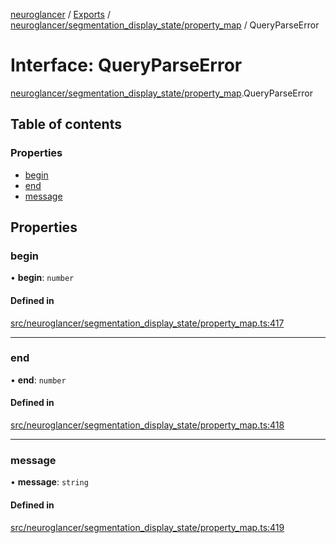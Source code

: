 [neuroglancer](../README.md) / [Exports](../modules.md) / [neuroglancer/segmentation\_display\_state/property\_map](../modules/neuroglancer_segmentation_display_state_property_map.md) / QueryParseError

# Interface: QueryParseError

[neuroglancer/segmentation_display_state/property_map](../modules/neuroglancer_segmentation_display_state_property_map.md).QueryParseError

## Table of contents

### Properties

- [begin](neuroglancer_segmentation_display_state_property_map.QueryParseError.md#begin)
- [end](neuroglancer_segmentation_display_state_property_map.QueryParseError.md#end)
- [message](neuroglancer_segmentation_display_state_property_map.QueryParseError.md#message)

## Properties

### begin

• **begin**: `number`

#### Defined in

[src/neuroglancer/segmentation_display_state/property_map.ts:417](https://github.com/ActiveBrainAtlas2/neuroglancer/blob/034b457d/src/neuroglancer/segmentation_display_state/property_map.ts#L417)

___

### end

• **end**: `number`

#### Defined in

[src/neuroglancer/segmentation_display_state/property_map.ts:418](https://github.com/ActiveBrainAtlas2/neuroglancer/blob/034b457d/src/neuroglancer/segmentation_display_state/property_map.ts#L418)

___

### message

• **message**: `string`

#### Defined in

[src/neuroglancer/segmentation_display_state/property_map.ts:419](https://github.com/ActiveBrainAtlas2/neuroglancer/blob/034b457d/src/neuroglancer/segmentation_display_state/property_map.ts#L419)
